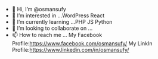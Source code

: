 - 👋 Hi, I’m @osmansufy
- 👀 I’m interested in ...WordPress React
- 🌱 I’m currently learning ...PHP JS Python
- 💞️ I’m looking to collaborate on ...
- 📫 How to reach me ...
My Facebook Profile:https://www.facebook.com/osmansufy/
My LinkIn Profile:https://www.linkedin.com/in/osmansufy/

<!---
osmansufy/osmansufy is a ✨ special ✨ repository because its `README.md` (this file) appears on your GitHub profile.
You can click the Preview link to take a look at your changes.
--->
